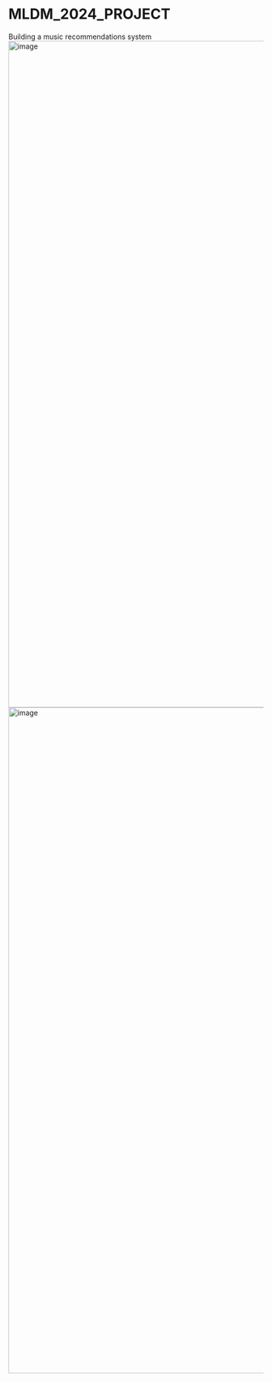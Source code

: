 # MLDM_2024_PROJECT

Building a music recommendations system
<img width="1314" alt="image" src="https://github.com/user-attachments/assets/8c94993c-f982-4aa8-bdcf-97880090793f" />
<img width="1313" alt="image" src="https://github.com/user-attachments/assets/e3074b8b-cb1b-409b-98ce-1ce47a35be9c" />
